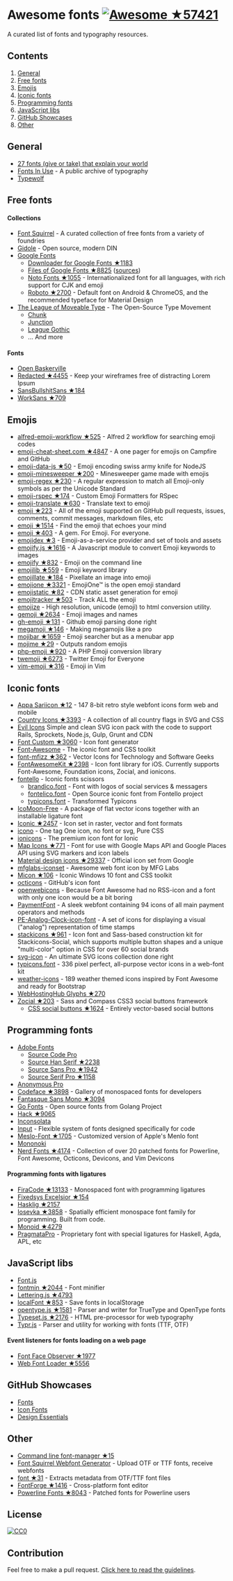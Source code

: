 # Awesome fonts [![Awesome](https://cdn.rawgit.com/sindresorhus/awesome/d7305f38d29fed78fa85652e3a63e154dd8e8829/media/badge.svg) ★57421](https://github.com/sindresorhus/awesome)
A curated list of fonts and typography resources.

## Contents

1. [General](#general)
1. [Free fonts](#free-fonts)
1. [Emojis](#emojis)
1. [Iconic fonts](#iconic-fonts)
1. [Programming fonts](#programming-fonts)
1. [JavaScript libs](#javascript-libs)
1. [GitHub Showcases](#github-showcases)
1. [Other](#other)

## General
* [27 fonts (give or take) that explain your world](http://www.vox.com/2015/2/8/7475667/27-fonts-give-or-take-that-explain-your-world)
* [Fonts In Use](https://fontsinuse.com/) - A public archive of typography
* [Typewolf](https://www.typewolf.com/)

## Free fonts

#### Collections
* [Font Squirrel](https://www.fontsquirrel.com/) - A curated collection of free fonts from a variety of foundries
* [Gidole](http://gidole.github.io/) - Open source, modern DIN
* [Google Fonts](https://fonts.google.com/)
  * [Downloader for Google Fonts ★1183](https://github.com/qrpike/Web-Font-Load)
  * [Files of Google Fonts ★8825](https://github.com/google/fonts) ([sources](https://github.com/googlefonts))
  * [Noto Fonts ★1055](https://github.com/googlei18n/noto-fonts) - Internationalized font for all languages, with rich support for CJK and emoji
  * [Roboto ★2700](https://github.com/google/roboto) - Default font on Android & ChromeOS, and the recommended typeface for Material Design
* [The League of Moveable Type](https://www.theleagueofmoveabletype.com/) - The Open-Source Type Movement
  * [Chunk](https://www.theleagueofmoveabletype.com/chunk)
  * [Junction](https://www.theleagueofmoveabletype.com/junction)
  * [League Gothic](https://www.theleagueofmoveabletype.com/league-gothic)
  * ... And more

#### Fonts
* [Open Baskerville](http://klepas.org/openbaskerville/)
* [Redacted ★4455](https://github.com/christiannaths/Redacted-Font) - Keep your wireframes free of distracting Lorem Ipsum
* [SansBullshitSans ★184](https://github.com/RoelN/SansBullshitSans)
* [WorkSans ★709](https://github.com/weiweihuanghuang/Work-Sans)

## Emojis
* [alfred-emoji-workflow ★525](https://github.com/carlosgaldino/alfred-emoji-workflow) - Alfred 2 workflow for searching emoji codes
* [emoji-cheat-sheet.com ★4847](https://github.com/WebpageFX/emoji-cheat-sheet.com) - A one pager for emojis on Campfire and GitHub
* [emoji-data-js ★50](https://github.com/mroth/emoji-data-js) - Emoji encoding swiss army knife for NodeJS
* [emoji-minesweeper ★200](https://github.com/muan/emoji-minesweeper) - Minesweeper game made with emojis
* [emoji-regex ★230](https://github.com/mathiasbynens/emoji-regex) - A regular expression to match all Emoji-only symbols as per the Unicode Standard
* [emoji-rspec ★174](https://github.com/cupakromer/emoji-rspec) - Custom Emoji Formatters for RSpec
* [emoji-translate ★630](https://github.com/notwaldorf/emoji-translate) - Translate text to emoji
* [emoji ★223](https://github.com/leereilly/emoji) - All of the emoji supported on GitHub pull requests, issues, comments, commit messages, markdown files, etc
* [emoji ★1514](https://github.com/muan/emoji) - Find the emoji that echoes your mind
* [emoji ★403](https://github.com/wpeterson/emoji) - A gem. For Emoji. For everyone.
* [emojidex ★3](https://github.com/emojidex/emojidex) - Emoji-as-a-service provider and set of tools and assets
* [emojify.js ★1616](https://github.com/Ranks/emojify.js) - A Javascript module to convert Emoji keywords to images
* [emojify ★832](https://github.com/mrowa44/emojify) - Emoji on the command line
* [emojilib ★559](https://github.com/muan/emojilib) - Emoji keyword library
* [emojillate ★184](https://github.com/notwaldorf/emojillate) - Pixellate an image into emoji
* [emojione ★3321](https://github.com/Ranks/emojione) - EmojiOne™ is the open emoji standard
* [emojistatic ★82](https://github.com/mroth/emojistatic) - CDN static asset generation for emoji
* [emojitracker ★503](https://github.com/mroth/emojitracker) - Track ALL the emoji
* [emojize](https://github.com/ded/emojize) - High resolution, unicode (emoji) to html conversion utility.
* [gemoji ★2634](https://github.com/github/gemoji) - Emoji images and names
* [gh-emoji ★131](https://github.com/zzarcon/gh-emoji) - Github emoji parsing done right
* [megamoji ★146](https://github.com/muan/megamoji) - Making megamojis like a pro
* [mojibar ★1659](https://github.com/muan/mojibar) - Emoji searcher but as a menubar app
* [mojime ★29](https://github.com/JuanitoFatas/mojime) - Outputs random emojis
* [php-emoji ★920](https://github.com/iamcal/php-emoji) - A PHP Emoji conversion library
* [twemoji ★6273](https://github.com/twitter/twemoji) - Twitter Emoji for Everyone
* [vim-emoji ★316](https://github.com/junegunn/vim-emoji) - Emoji in Vim

## Iconic fonts
* [Appa Sariicon ★12](https://github.com/sariina/appa-sariicon) - 147 8-bit retro style webfont icons form web and mobile
* [Country Icons ★3393](https://github.com/lipis/flag-icon-css) - A collection of all country flags in SVG and CSS
* [Evil Icons](http://evil-icons.io/) Simple and clean SVG icon pack with the code to support Rails, Sprockets, Node.js, Gulp, Grunt and CDN
* [Font Custom ★3060](https://github.com/FontCustom/fontcustom) - Icon font generator
* [Font-Awesome](http://fontawesome.io) - The iconic font and CSS toolkit
* [font-mfizz ★362](https://github.com/fizzed/font-mfizz) - Vector Icons for Technology and Software Geeks
* [FontAwesomeKit ★2398](https://github.com/PrideChung/FontAwesomeKit) - Icon font library for iOS. Currently supports Font-Awesome, Foundation icons, Zocial, and ionicons.
* [fontello](http://fontello.com) - Iconic fonts scissors
  * [brandico.font](http://fontello.github.io/brandico.font/demo.html) - Font with logos of social services & messagers
  * [fontelico.font](http://fontello.github.io/fontelico.font/demo.html) - Open Source iconic font from Fontello project
  * [typicons.font](http://fontello.github.io/typicons.font/demo.html) - Transformed Typicons
* [IcoMoon-Free](https://icomoon.io) - A package of flat vector icons together with an installable ligature font
* [Iconic ★2457](https://github.com/somerandomdude/Iconic) - Icon set in raster, vector and font formats
* [icono](https://saeedalipoor.github.io/icono/) - One tag One icon, no font or svg, Pure CSS
* [ionicons](http://ionicons.com/) - The premium icon font for Ionic
* [Map Icons ★771](https://github.com/scottdejonge/map-icons) - Font for use with Google Maps API and Google Places API using SVG markers and icon labels
* [Material design icons ★29337](https://github.com/google/material-design-icons) - Official icon set from Google
* [mfglabs-iconset](http://mfglabs.github.io/mfglabs-iconset/) - Awesome web font icon by MFG Labs
* [Micon ★106](https://github.com/xtoolkit/Micon) - Iconic Windows 10 font and CSS toolkit
* [octicons](https://octicons.github.com/) - GitHub's icon font
* [openwebicons](http://pfefferle.github.io/openwebicons/) - Because Font Awesome had no RSS-icon and a font with only one icon would be a bit boring
* [PaymentFont](http://paymentfont.io) - A sleek webfont containing 94 icons of all main payment operators and methods
* [PE-Analog-Clock-icon-font](https://github.com/jhogue/PE-Analog-Clock-icon-font) - A set of icons for displaying a visual ("analog") representation of time stamps
* [stackicons ★961](https://github.com/parkerbennett/stackicons) - Icon font and Sass-based construction kit for Stackicons-Social, which supports multiple button shapes and a unique "multi-color" option in CSS for over 60 social brands
* [svg-icon](https://leungwensen.github.io/svg-icon/) - An ultimate SVG icons collection done right
* [typicons.font](http://typicons.com) - 336 pixel perfect, all-purpose vector icons in a web-font kit
* [weather-icons](http://erikflowers.github.io/weather-icons/) - 189 weather themed icons inspired by Font Awesome and ready for Bootstrap
* [WebHostingHub Glyphs ★270](https://github.com/whhglyphs/webhostinghub-glyphs)
* [Zocial ★203](https://github.com/adamstac/zocial) - Sass and Compass CSS3 social buttons framework
  * [CSS social buttons ★1624](https://github.com/smcllns/css-social-buttons) - Entirely vector-based social buttons

## Programming fonts
* [Adobe Fonts](https://github.com/adobe-fonts)
  * [Source Code Pro](http://adobe-fonts.github.io/source-code-pro/)
  * [Source Han Serif ★2238](https://github.com/adobe-fonts/source-han-serif)
  * [Source Sans Pro ★1942](https://github.com/adobe-fonts/source-sans-pro)
  * [Source Serif Pro ★1158](https://github.com/adobe-fonts/source-serif-pro)
* [Anonymous Pro](http://www.marksimonson.com/fonts/view/anonymous-pro)
* [Codeface ★3898](https://github.com/chrissimpkins/codeface) - Gallery of monospaced fonts for developers
* [Fantasque Sans Mono ★3094](https://github.com/belluzj/fantasque-sans)
* [Go Fonts](https://blog.golang.org/go-fonts) - Open source fonts from Golang Project
* [Hack ★9065](https://github.com/chrissimpkins/Hack)
* [Inconsolata](http://levien.com/type/myfonts/inconsolata.html)
* [Input](http://input.fontbureau.com) - Flexible system of fonts designed specifically for code
* [Meslo-Font ★1705](https://github.com/andreberg/Meslo-Font) - Customized version of Apple's Menlo font
* [Mononoki](http://madmalik.github.io/mononoki/)
* [Nerd Fonts ★4174](https://github.com/ryanoasis/nerd-fonts) - Collection of over 20 patched fonts for Powerline, Font Awesome, Octicons, Devicons, and Vim Devicons

#### Programming fonts with ligatures
* [FiraCode ★13133](https://github.com/tonsky/FiraCode) - Monospaced font with programming ligatures
* [Fixedsys Excelsior ★154](https://github.com/kika/fixedsys)
* [Hasklig ★2157](https://github.com/i-tu/Hasklig)
* [Iosevka ★3858](https://github.com/be5invis/Iosevka) - Spatially efficient monospace font family for programming. Built from code.
* [Monoid ★4279](https://github.com/larsenwork/monoid)
* [PragmataPro](https://www.fsd.it/shop/fonts/pragmatapro/) - Proprietary font with special ligatures for Haskell, Agda, APL, etc

## JavaScript libs
* [Font.js](http://pomax.nihongoresources.com/pages/Font.js/)
* [fontmin ★2044](https://github.com/ecomfe/fontmin) - Font minifier
* [Lettering.js ★4793](https://github.com/davatron5000/Lettering.js)
* [localFont ★853](https://github.com/jaicab/localFont) - Save fonts in localStorage
* [opentype.js ★1581](https://github.com/nodebox/opentype.js) - Parser and writer for TrueType and OpenType fonts
* [Typeset.js ★2176](https://github.com/davidmerfield/typeset) - HTML pre-processor for web typography
* [Typr.js](https://github.com/photopea/Typr.js) - Parser and utility for working with fonts (TTF, OTF)

#### Event listeners for fonts loading on a web page
* [Font Face Observer ★1977](https://github.com/bramstein/fontfaceobserver)
* [Web Font Loader ★5556](https://github.com/typekit/webfontloader)

## GitHub Showcases
* [Fonts](https://github.com/showcases/fonts)
* [Icon Fonts](https://github.com/showcases/icon-fonts)
* [Design Essentials](https://github.com/showcases/design-essentials)

## Other
* [Command line font-manager ★15](https://github.com/alyssais/font)
* [Font Squirrel Webfont Generator](https://www.fontsquirrel.com/tools/webfont-generator) - Upload OTF or TTF fonts, receive webfonts
* [font ★31](https://github.com/Benvie/font) - Extracts metadata from OTF/TTF font files
* [FontForge ★1416](https://github.com/fontforge/fontforge) - Cross-platform font editor
* [Powerline Fonts ★8043](https://github.com/powerline/fonts) - Patched fonts for Powerline users

## License

[![CC0](https://licensebuttons.net/p/zero/1.0/88x31.png)](https://creativecommons.org/publicdomain/zero/1.0/)

## Contribution

Feel free to make a pull request. [Click here to read the guidelines](https://github.com/willianjusten/awesome-svg/blob/master/contributing.md).
